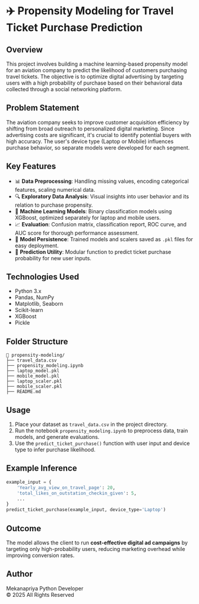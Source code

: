 # ✈️ Propensity Modeling for Travel Ticket Purchase Prediction

## Overview

This project involves building a machine learning-based propensity model for an aviation company to predict the likelihood of customers purchasing travel tickets. The objective is to optimize digital advertising by targeting users with a high probability of purchase based on their behavioral data collected through a social networking platform.

## Problem Statement

The aviation company seeks to improve customer acquisition efficiency by shifting from broad outreach to personalized digital marketing. Since advertising costs are significant, it's crucial to identify potential buyers with high accuracy. The user's device type (Laptop or Mobile) influences purchase behavior, so separate models were developed for each segment.

## Key Features

- 📊 **Data Preprocessing**: Handling missing values, encoding categorical features, scaling numerical data.
- 🔍 **Exploratory Data Analysis**: Visual insights into user behavior and its relation to purchase propensity.
- 🧠 **Machine Learning Models**: Binary classification models using XGBoost, optimized separately for laptop and mobile users.
- 📈 **Evaluation**: Confusion matrix, classification report, ROC curve, and AUC score for thorough performance assessment.
- 💾 **Model Persistence**: Trained models and scalers saved as `.pkl` files for easy deployment.
- 🔁 **Prediction Utility**: Modular function to predict ticket purchase probability for new user inputs.

## Technologies Used

- Python 3.x
- Pandas, NumPy
- Matplotlib, Seaborn
- Scikit-learn
- XGBoost
- Pickle

## Folder Structure

```
📁 propensity-modeling/
├── travel_data.csv
├── propensity_modeling.ipynb
├── laptop_model.pkl
├── mobile_model.pkl
├── laptop_scaler.pkl
├── mobile_scaler.pkl
├── README.md
```

## Usage

1. Place your dataset as `travel_data.csv` in the project directory.
2. Run the notebook `propensity_modeling.ipynb` to preprocess data, train models, and generate evaluations.
3. Use the `predict_ticket_purchase()` function with user input and device type to infer purchase likelihood.

## Example Inference

```python
example_input = {
    'Yearly_avg_view_on_travel_page': 20,
    'total_likes_on_outstation_checkin_given': 5,
    ...
}
predict_ticket_purchase(example_input, device_type='Laptop')
```

## Outcome

The model allows the client to run **cost-effective digital ad campaigns** by targeting only high-probability users, reducing marketing overhead while improving conversion rates.

## Author

Mekanapriya 
Python Developer  
© 2025 All Rights Reserved
